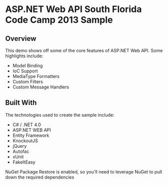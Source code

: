 ASP.NET Web API South Florida Code Camp 2013 Sample
==================================================

Overview
--------

This demo shows off some of the core features of ASP.NET Web API.
Some highlights include:


* Model Binding
* IoC Support
* MediaType Formatters
* Custom Filters
* Custom Message Handlers 



Built With
----------

The technologies used to create the sample include:

* C# / .NET 4.0
* ASP.NET WEB API
* Entity Framework
* KnockoutJS
* jQuery
* Autofac
* xUnit
* FakeItEasy 

NuGet Package Restore is enabled, so you'll need to leverage NuGet to pull down the required dependencies